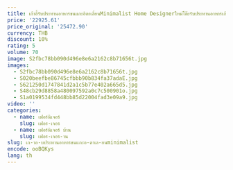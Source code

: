 ```yaml
---
title: เก้าอี้รับประทานอาหารขนแกะอิตาเลี่ยนMinimalist Home Designerใหม่โต๊ะรับประทานอาหารเก้าอี้แต่งหน้าสตูล
price: '22925.61'
price_original: '25472.90'
currency: THB
discount: 10%
rating: 5
volume: 70
image: S2fbc78bb090d496e8e6a2162c8b71656t.jpg
images:
  - S2fbc78bb090d496e8e6a2162c8b71656t.jpg
  - S020beefbe86745cfbbb90b834fa37adaE.jpg
  - S621250d1747841d2a1c5b77e402a665d5.jpg
  - S48cb29d8858a480097592a0c7c500901o.jpg
  - S1a0199534fd448bb85d22004fad3e09a9.jpg
video: ''
categories:
  - name: เฟอร์นิเจอร์
    slug: เฟอร-เจอร
  - name: เฟอร์นิเจอร์ บ้าน
    slug: เฟอร-เจอร-าน
slug: เก-าอ-บประทานอาหารขนแกะอ-ตาเล-ยนminimalist
encode: ooBQKys
lang: th
---
```

  